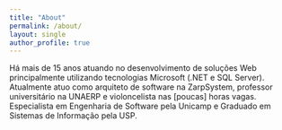 ```yaml
---
title: "About"
permalink: /about/
layout: single
author_profile: true
---
```


Há mais de 15 anos atuando no desenvolvimento de soluções Web principalmente utilizando tecnologias Microsoft (.NET e SQL Server). Atualmente atuo como arquiteto de software na ZarpSystem, professor universitário na UNAERP e violoncelista nas [poucas] horas vagas. Especialista em Engenharia de Software pela Unicamp e Graduado em Sistemas de Informação pela USP.
